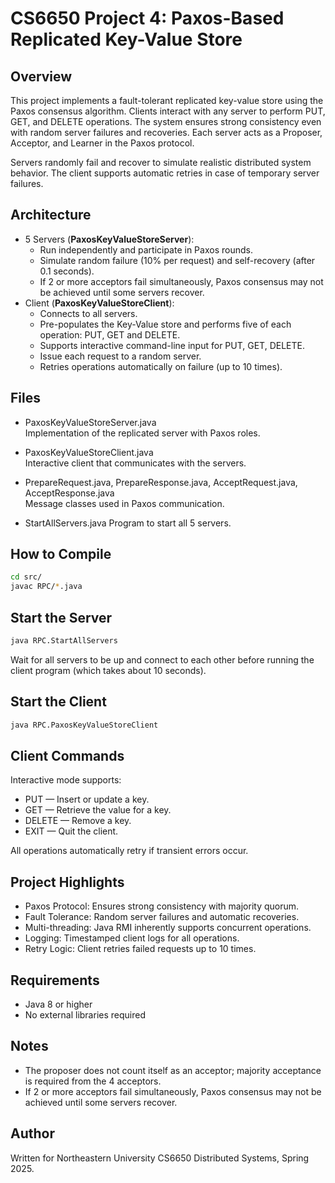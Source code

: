 # CS6650 Project 4: Paxos-Based Replicated Key-Value Store

## Overview

This project implements a fault-tolerant replicated key-value store using the Paxos consensus algorithm.
Clients interact with any server to perform PUT, GET, and DELETE operations. The system ensures strong consistency even with random server failures and recoveries. Each server acts as a Proposer, Acceptor, and Learner in the Paxos protocol.

Servers randomly fail and recover to simulate realistic distributed system behavior. The client supports automatic retries in case of temporary server failures.

## Architecture

- 5 Servers (**PaxosKeyValueStoreServer**):
  - Run independently and participate in Paxos rounds.
  - Simulate random failure (10% per request) and self-recovery (after 0.1 seconds).
  - If 2  or more acceptors fail simultaneously, Paxos consensus may not be achieved until some servers recover. 
- Client (**PaxosKeyValueStoreClient**):
  - Connects to all servers.
  - Pre-populates the Key-Value store and performs five of each operation: PUT, GET and DELETE.
  - Supports interactive command-line input for PUT, GET, DELETE.
  - Issue each request to a random server.
  - Retries operations automatically on failure (up to 10 times).


## Files

- PaxosKeyValueStoreServer.java  
  Implementation of the replicated server with Paxos roles.

- PaxosKeyValueStoreClient.java  
  Interactive client that communicates with the servers.

- PrepareRequest.java, PrepareResponse.java, AcceptRequest.java, AcceptResponse.java  
  Message classes used in Paxos communication.

- StartAllServers.java
  Program to start all 5 servers.

## How to Compile

```bash
cd src/
javac RPC/*.java
```

## Start the Server
```bash
java RPC.StartAllServers
```
Wait for all servers to be up and connect to each other before running the client program (which takes about 10 seconds).

## Start the Client
```bash
java RPC.PaxosKeyValueStoreClient
```


## **Client Commands**
Interactive mode supports:

-  PUT <key> <value> — Insert or update a key.
-  GET <key> — Retrieve the value for a key.
-  DELETE <key> — Remove a key.
-  EXIT — Quit the client.

All operations automatically retry if transient errors occur.

## **Project Highlights**
-  Paxos Protocol: Ensures strong consistency with majority quorum.
-  Fault Tolerance: Random server failures and automatic recoveries.
-  Multi-threading: Java RMI inherently supports concurrent operations.
-  Logging: Timestamped client logs for all operations.
-  Retry Logic: Client retries failed requests up to 10 times.

## Requirements ##
-   Java 8 or higher
-   No external libraries required

## Notes ##
- The proposer does not count itself as an acceptor; majority acceptance is required from the 4 acceptors.
- If 2  or more acceptors fail simultaneously, Paxos consensus may not be achieved until some servers recover. 

## Author ##
Written for Northeastern University CS6650 Distributed Systems, Spring 2025.
